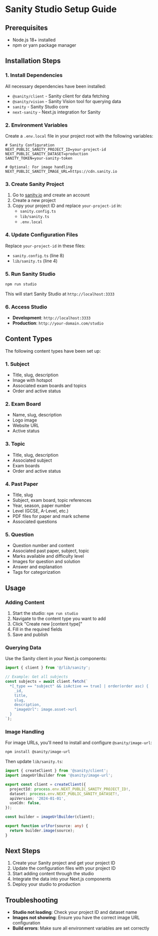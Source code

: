 # Sanity Studio Setup Guide

## Prerequisites
- Node.js 18+ installed
- npm or yarn package manager

## Installation Steps

### 1. Install Dependencies
All necessary dependencies have been installed:
- `@sanity/client` - Sanity client for data fetching
- `@sanity/vision` - Sanity Vision tool for querying data
- `sanity` - Sanity Studio core
- `next-sanity` - Next.js integration for Sanity

### 2. Environment Variables
Create a `.env.local` file in your project root with the following variables:

```env
# Sanity Configuration
NEXT_PUBLIC_SANITY_PROJECT_ID=your-project-id
NEXT_PUBLIC_SANITY_DATASET=production
SANITY_TOKEN=your-sanity-token

# Optional: For image handling
NEXT_PUBLIC_SANITY_IMAGE_URL=https://cdn.sanity.io
```

### 3. Create Sanity Project
1. Go to [sanity.io](https://sanity.io) and create an account
2. Create a new project
3. Copy your project ID and replace `your-project-id` in:
   - `sanity.config.ts`
   - `lib/sanity.ts`
   - `.env.local`

### 4. Update Configuration Files
Replace `your-project-id` in these files:
- `sanity.config.ts` (line 8)
- `lib/sanity.ts` (line 4)

### 5. Run Sanity Studio
```bash
npm run studio
```
This will start Sanity Studio at `http://localhost:3333`

### 6. Access Studio
- **Development**: `http://localhost:3333`
- **Production**: `http://your-domain.com/studio`

## Content Types

The following content types have been set up:

### 1. Subject
- Title, slug, description
- Image with hotspot
- Associated exam boards and topics
- Order and active status

### 2. Exam Board
- Name, slug, description
- Logo image
- Website URL
- Active status

### 3. Topic
- Title, slug, description
- Associated subject
- Exam boards
- Order and active status

### 4. Past Paper
- Title, slug
- Subject, exam board, topic references
- Year, season, paper number
- Level (GCSE, A-Level, etc.)
- PDF files for paper and mark scheme
- Associated questions

### 5. Question
- Question number and content
- Associated past paper, subject, topic
- Marks available and difficulty level
- Images for question and solution
- Answer and explanation
- Tags for categorization

## Usage

### Adding Content
1. Start the studio: `npm run studio`
2. Navigate to the content type you want to add
3. Click "Create new [content type]"
4. Fill in the required fields
5. Save and publish

### Querying Data
Use the Sanity client in your Next.js components:

```typescript
import { client } from '@/lib/sanity';

// Example: Get all subjects
const subjects = await client.fetch(`
  *[_type == "subject" && isActive == true] | order(order asc) {
    _id,
    title,
    slug,
    description,
    "imageUrl": image.asset->url
  }
`);
```

### Image Handling
For image URLs, you'll need to install and configure `@sanity/image-url`:

```bash
npm install @sanity/image-url
```

Then update `lib/sanity.ts`:

```typescript
import { createClient } from '@sanity/client';
import imageUrlBuilder from '@sanity/image-url';

export const client = createClient({
  projectId: process.env.NEXT_PUBLIC_SANITY_PROJECT_ID!,
  dataset: process.env.NEXT_PUBLIC_SANITY_DATASET!,
  apiVersion: '2024-01-01',
  useCdn: false,
});

const builder = imageUrlBuilder(client);

export function urlFor(source: any) {
  return builder.image(source);
}
```

## Next Steps

1. Create your Sanity project and get your project ID
2. Update the configuration files with your project ID
3. Start adding content through the studio
4. Integrate the data into your Next.js components
5. Deploy your studio to production

## Troubleshooting

- **Studio not loading**: Check your project ID and dataset name
- **Images not showing**: Ensure you have the correct image URL configuration
- **Build errors**: Make sure all environment variables are set correctly 